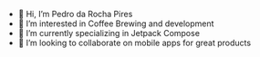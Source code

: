 - 👋 Hi, I’m Pedro da Rocha Pires
- 👀 I’m interested in Coffee Brewing and development
- 🌱 I’m currently specializing in Jetpack Compose
- 💞️ I’m looking to collaborate on mobile apps for great products
<!--- 📫 How to reach me ...--->

<!---
darochapires/darochapires is a ✨ special ✨ repository because its `README.md` (this file) appears on your GitHub profile.
You can click the Preview link to take a look at your changes.
--->
